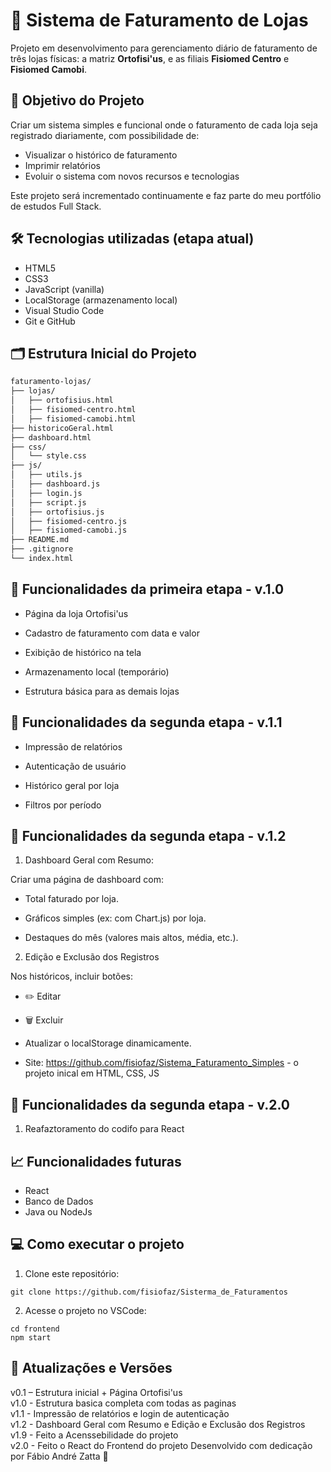 # 🧾 Sistema de Faturamento de Lojas

Projeto em desenvolvimento para gerenciamento diário de faturamento de três lojas físicas: a matriz **Ortofisi'us**, e as filiais **Fisiomed Centro** e **Fisiomed Camobi**.

## 🚀 Objetivo do Projeto

Criar um sistema simples e funcional onde o faturamento de cada loja seja registrado diariamente, com possibilidade de:
- Visualizar o histórico de faturamento
- Imprimir relatórios
- Evoluir o sistema com novos recursos e tecnologias

Este projeto será incrementado continuamente e faz parte do meu portfólio de estudos Full Stack.

## 🛠 Tecnologias utilizadas (etapa atual)

- HTML5
- CSS3
- JavaScript (vanilla)
- LocalStorage (armazenamento local)
- Visual Studio Code
- Git e GitHub

## 🗂 Estrutura Inicial do Projeto

```bash
faturamento-lojas/
├── lojas/
│   ├── ortofisius.html
│   ├── fisiomed-centro.html
│   ├── fisiomed-camobi.html
├── historicoGeral.html
├── dashboard.html
├── css/
│   └── style.css
├── js/
│   ├── utils.js
│   ├── dashboard.js
│   ├── login.js
│   ├── script.js
│   ├── ortofisius.js
│   ├── fisiomed-centro.js
│   ├── fisiomed-camobi.js
├── README.md
├── .gitignore
└── index.html
```

## 📌 Funcionalidades da primeira etapa - v.1.0
 
 - Página da loja Ortofisi'us

 - Cadastro de faturamento com data e valor

 - Exibição de histórico na tela

 - Armazenamento local (temporário)

 - Estrutura básica para as demais lojas

## 📌 Funcionalidades da segunda etapa - v.1.1

- Impressão de relatórios

- Autenticação de usuário

- Histórico geral por loja

- Filtros por período

## 📌 Funcionalidades da segunda etapa - v.1.2

1. Dashboard Geral com Resumo:

 Criar uma página de dashboard com:

- Total faturado por loja.

- Gráficos simples (ex: com Chart.js) por loja.

- Destaques do mês (valores mais altos, média, etc.).

2. Edição e Exclusão dos Registros

Nos históricos, incluir botões:

- ✏️ Editar

- 🗑️ Excluir

- Atualizar o localStorage dinamicamente.

- Site: https://github.com/fisiofaz/Sistema_Faturamento_Simples - o projeto inical em HTML, CSS, JS

## 📌 Funcionalidades da segunda etapa - v.2.0

1. Reafaztoramento do codifo para React

## 📈 Funcionalidades futuras

- React
- Banco de Dados
- Java ou NodeJs


## 💻 Como executar o projeto

1. Clone este repositório:

```
git clone https://github.com/fisiofaz/Sisterma_de_Faturamentos
```

2. Acesse o projeto no VSCode:

```
cd frontend
npm start
```



## 📅 Atualizações e Versões

v0.1 – Estrutura inicial + Página Ortofisi'us <br>
v1.0 - Estrutura basica completa com todas as paginas<br>
v1.1 - Impressão de relatórios e login de autenticação <br>
v1.2 - Dashboard Geral com Resumo e Edição e Exclusão dos Registros <br>
v1.9 - Feito a Acenssebilidade do projeto <br>
v2.0 - Feito o React do Frontend do projeto 
Desenvolvido com dedicação por Fábio André Zatta 🚀
